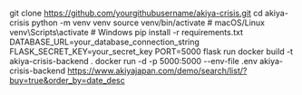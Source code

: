 git clone https://github.com/yourgithubusername/akiya-crisis.git
cd akiya-crisis
python -m venv venv
source venv/bin/activate  # macOS/Linux
venv\Scripts\activate     # Windows
pip install -r requirements.txt
DATABASE_URL=your_database_connection_string
FLASK_SECRET_KEY=your_secret_key
PORT=5000
flask run
docker build -t akiya-crisis-backend .
docker run -d -p 5000:5000 --env-file .env akiya-crisis-backend
https://www.akiyajapan.com/demo/search/list/?buy=true&order_by=date_desc
